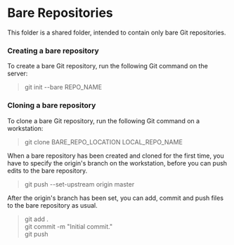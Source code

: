 # Bare Repositories

This folder is a shared folder, intended to contain only bare Git repositories.

### Creating a bare repository
To create a bare Git repository, run the following Git command on the server:
> git init --bare REPO_NAME


### Cloning a bare repository
To clone a bare Git repository, run the following Git command on a workstation:
> git clone BARE_REPO_LOCATION LOCAL_REPO_NAME

When a bare repository has been created and cloned for the first time, you have
to specify the origin's branch on the workstation, before you can push edits to
the bare repository.
> git push --set-upstream origin master

After the origin's branch has been set, you can add, commit and push files to
the bare repository as usual.
> git add .  
> git commit -m "Initial commit."  
> git push
